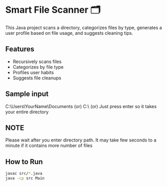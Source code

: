 # Smart File Scanner 🗂️

This Java project scans a directory, categorizes files by type, generates a user profile based on file usage, and suggests cleaning tips.

## Features
- Recursively scans files
- Categorizes by file type
- Profiles user habits
- Suggests file cleanups

## Sample input
C:\Users\YourName\Documents (or)
C:\ (or)
Just press enter so it takes your entire directory

## NOTE
Please wait after you enter directory path.
It may take few seconds to a minute if it contains more number of files

## How to Run
```bash
javac src/*.java
java -cp src Main

